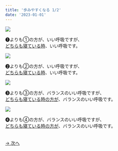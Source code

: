 ```yaml
---
title: '歩みやすくなる 1/2'
date: '2023-01-01'
---
```

![](/images/a_01_.jpg)

➊よりも①の方が、いい呼吸ですが、   
[どちらも寝ている時]()、いい呼吸です。

![](/images/a_02_.jpg)

➋よりも②の方が、いい呼吸ですが、   
[どちらも寝ている時]()、いい呼吸です。

![](/images/a_03_.jpg)

➌よりも③の方が、バランスのいい呼吸ですが、   
[どちらも寝ている時の方が]()、バランスのいい呼吸です。

![](/images/a_04_.jpg)

➍よりも④の方が、バランスのいい呼吸ですが、   
[どちらも寝ている時の方が]()、バランスのいい呼吸です。

　  
[ → 次へ ](/posts/02-4)
